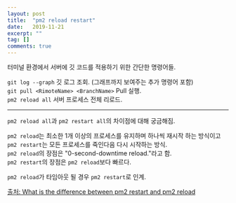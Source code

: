 ```yaml
---
layout: post
title:  "pm2 reload restart"
date:   2019-11-21
excerpt: ""
tag: []
comments: true
---
```


터미널 환경에서 서버에 깃 코드를 적용하기 위한 간단한 명령어들.  

`git log --graph` 깃 로그 조회. (그래프까지 보여주는 추가 명령어 포함)  
`git pull <RimoteName> <BranchName>` Pull 실행.  
`pm2 reload all` 서버 프로세스 전체 리로드.  

---
`pm2 reload all`과 `pm2 restart all`의 차이점에 대해 궁금해짐.  

`pm2 reload`는 최소한 1개 이상의 프로세스를 유지하며 하나씩 재시작 하는 방식이고  
`pm2 restart`는 모든 프로세스를 죽인다음 다시 시작하는 방식.  
`pm2 reload`의 장점은 "0-second-downtime reload."라고 함.  
`pm2 restart`의 장점은 `pm2 reload`보다 빠르다.  

`pm2 reload`가 타임아웃 될 경우 `pm2 restart`로 인계.  

[출처: What is the difference between pm2 restart and pm2 reload
](https://stackoverflow.com/questions/44883269/what-is-the-difference-between-pm2-restart-and-pm2-reload "stackoverflow")
